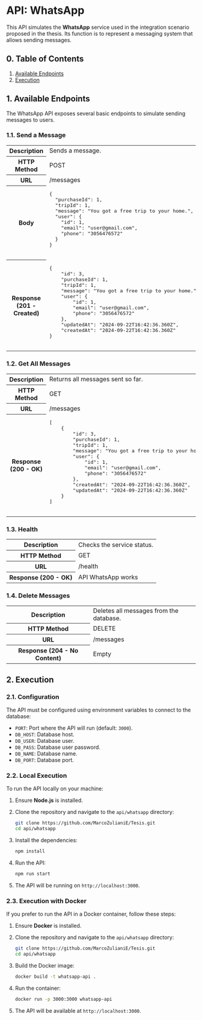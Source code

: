 # API: WhatsApp

This API simulates the **WhatsApp** service used in the integration scenario proposed in the thesis. Its function is to represent a messaging system that allows sending messages.

## 0. Table of Contents

1. [Available Endpoints](#1-available-endpoints)
2. [Execution](#2-execution)

## 1. Available Endpoints

The WhatsApp API exposes several basic endpoints to simulate sending messages to users.

### 1.1. Send a Message

<table>
  <tr>
    <th>Description</th>
    <td>Sends a message.</td>
  </tr>
  <tr>
    <th>HTTP Method</th>
    <td>POST</td>
  </tr>
  <tr>
    <th>URL</th>
    <td>/messages</td>
  </tr>
  <tr>
    <th>Body</th>
    <td>
      <pre>
{
  "purchaseId": 1,
  "tripId": 1,
  "message": "You got a free trip to your home.",
  "user": {
    "id": 1,
    "email": "user@gmail.com",
    "phone": "3056476572"
  }
}
      </pre>
    </td>
  </tr>
  <tr>
    <th>Response (201 - Created)</th>
    <td>
      <pre>
{
    "id": 3,
    "purchaseId": 1,
    "tripId": 1,
    "message": "You got a free trip to your home.",
    "user": {
        "id": 1,
        "email": "user@gmail.com",
        "phone": "3056476572"
    },
    "updatedAt": "2024-09-22T16:42:36.360Z",
    "createdAt": "2024-09-22T16:42:36.360Z"
}
      </pre>
    </td>
  </tr>
</table>

### 1.2. Get All Messages

<table>
  <tr>
    <th>Description</th>
    <td>Returns all messages sent so far.</td>
  </tr>
  <tr>
    <th>HTTP Method</th>
    <td>GET</td>
  </tr>
  <tr>
    <th>URL</th>
    <td>/messages</td>
  </tr>
  <tr>
    <th>Response (200 - OK)</th>
    <td>
      <pre>
[
    {
        "id": 3,
        "purchaseId": 1,
        "tripId": 1,
        "message": "You got a free trip to your home.",
        "user": {
            "id": 1,
            "email": "user@gmail.com",
            "phone": "3056476572"
        },
        "createdAt": "2024-09-22T16:42:36.360Z",
        "updatedAt": "2024-09-22T16:42:36.360Z"
    }
]
      </pre>
    </td>
  </tr>
</table>

### 1.3. Health

<table>
  <tr>
    <th>Description</th>
    <td>Checks the service status.</td>
  </tr>
  <tr>
    <th>HTTP Method</th>
    <td>GET</td>
  </tr>
  <tr>
    <th>URL</th>
    <td>/health</td>
  </tr>
  <tr>
    <th>Response (200 - OK)</th>
    <td>
      API WhatsApp works
    </td>
  </tr>
</table>

### 1.4. Delete Messages

<table>
  <tr>
    <th>Description</th>
    <td>Deletes all messages from the database.</td>
  </tr>
  <tr>
    <th>HTTP Method</th>
    <td>DELETE</td>
  </tr>
  <tr>
    <th>URL</th>
    <td>/messages</td>
  </tr>
  <tr>
    <th>Response (204 - No Content)</th>
    <td>
      Empty       
    </td>
  </tr>
</table>

## 2. Execution

### 2.1. Configuration

The API must be configured using environment variables to connect to the database:

- `PORT`: Port where the API will run (default: `3000`).
- `DB_HOST`: Database host.
- `DB_USER`: Database user.
- `DB_PASS`: Database user password.
- `DB_NAME`: Database name.
- `DB_PORT`: Database port.

### 2.2. Local Execution

To run the API locally on your machine:

1. Ensure **Node.js** is installed.

2. Clone the repository and navigate to the `api/whatsapp` directory:

   ```bash
   git clone https://github.com/MarcoZulianiE/Tesis.git
   cd api/whatsapp
   ```

3. Install the dependencies:

   ```bash
   npm install
   ```

4. Run the API:

   ```bash
   npm run start
   ```

5. The API will be running on `http://localhost:3000`.

### 2.3. Execution with Docker

If you prefer to run the API in a Docker container, follow these steps:

1. Ensure **Docker** is installed.

2. Clone the repository and navigate to the `api/whatsapp` directory:

   ```bash
   git clone https://github.com/MarcoZulianiE/Tesis.git
   cd api/whatsapp
   ```

3. Build the Docker image:

   ```bash
   docker build -t whatsapp-api .
   ```

4. Run the container:

   ```bash
   docker run -p 3000:3000 whatsapp-api
   ```

5. The API will be available at `http://localhost:3000`.
